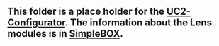 ## This folder is a place holder for the [UC2-Configurator](https://uc2configurator.netlify.app/). The information about the Lens modules is in [SimpleBOX](../../TheBOX/SimpleBOX).

